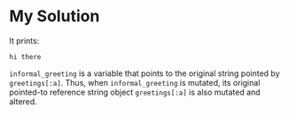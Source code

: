 # My Solution

It prints:

```
hi there
```

`informal_greeting` is a variable that points to the original string pointed by `greetings[:a]`. Thus, when `informal_greeting` is mutated, its original pointed-to reference string object `greetings[:a]` is also mutated and altered.
